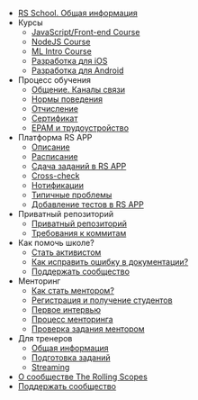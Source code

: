 - [RS School. Общая информация](README.md)
- Курсы
  - [JavaScript/Front-end Course](js-fe-course.md)
  - [NodeJS Course](nodejs-course.md)
  - [ML Intro Course](ml-intro-course.md)
  - [Разработка для iOS](https://rs.school/ios/)
  - [Разработка для Android](https://rs.school/android/)
- Процесс обучения
  - [Общение. Каналы связи](rs-school-chats.md)
  - [Нормы поведения](code-of-conduct.md)
  - [Отчисление](dismission.md)
  - [Сертификат](rs-school-certificate.md)
  - [EPAM и трудоустройство](employment.md)
- Платформа RS APP
  - [Описание](rs-app.md)
  - [Расписание](rs-app-schedule.md)
  - [Сдача заданий в RS APP](rs-app-tasks.md)
  - [Cross-check](cross-check-flow.md)
  - [Нотификации](notifications.md)
  - [Типичные проблемы](rs-app-issues.md)
  - [Добавление тестов в RS APP](rs-app-add-tests.md)
- Приватный репозиторий
  - [Приватный репозиторий](private-repository.md)
  - [Требования к коммитам](git-convention.md)
- Как помочь школе?
  - [Стать активистом](rs-school-activist.md)
  - [Как исправить ошибку в документации?](fix-typo.md)
  - [Поддержать сообщество](fundraiser.md)
- Менторинг
  - [Как стать ментором?](rs-school-mentor.md)
  - [Регистрация и получение студентов](mentoring-kick-off.md)
  - [Первое интервью](mentoring-first-interview.md)
  - [Процесс менторинга](mentoring.md)
  - [Проверка задания ментором](pull-request-review-process.md)
- Для тренеров
  - [Общая информация](rs-school-trainer.md)
  - [Подготовка заданий](create-task.md)
  - [Streaming](streaming.md)
- [О сообществе The Rolling Scopes](rolling-scopes-overview.md)
- [Поддержать сообщество](fundraiser.md)
